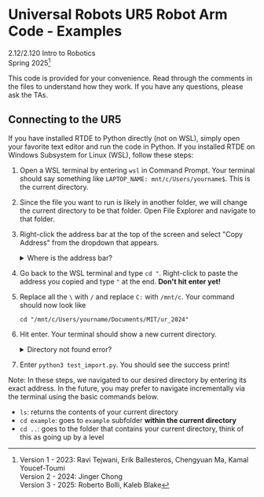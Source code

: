 # Universal Robots UR5 Robot Arm Code - Examples

2.12/2.120 Intro to Robotics  
Spring 2025[^1]

This code is provided for your convenience. Read through the comments in the files to understand how they work. If you have any questions, please ask the TAs.

## Connecting to the UR5

If you have installed RTDE to Python directly (not on WSL), simply open your favorite text editor and run the code in Python. If you installed RTDE on Windows Subsystem for Linux (WSL), follow these steps:

1. Open a WSL terminal by entering `wsl` in Command Prompt. Your terminal should say something like `LAPTOP_NAME: mnt/c/Users/yourname$`. This is the current directory. 
2. Since the file you want to run is likely in another folder, we will change the current directory to be that folder. Open File Explorer and navigate to that folder.
3. Right-click the address bar at the top of the screen and select "Copy Address" from the dropdown that appears.

    <details> <summary> Where is the address bar? </summary>


    It is located to the left of the search bar. It should say something like "Documents > MIT > ur_2024".

    </details>

4. Go back to the WSL terminal and type `cd "`. Right-click to paste the address you copied and type `"` at the end. **Don't hit enter yet!**
5. Replace all the `\` with `/` and replace `C:` with `/mnt/c`. Your command should now look like 

    ```
    cd "/mnt/c/Users/yourname/Documents/MIT/ur_2024"
    ```

6. Hit enter. Your terminal should show a new current directory.
   <details> <summary> Directory not found error? </summary>

    Make sure you included the `/` before `mnt`. Also, if your original current directory had a different disk letter, make sure to use that instead of `c`, e.g. `/mnt/e`.
    </details>
7. Enter `python3 test_import.py`. You should see the success print! 

Note: In these steps, we navigated to our desired directory by entering its exact address. In the future, you may prefer to navigate incrementally via the terminal using the basic commands below.
- `ls`: returns the contents of your current directory
- `cd example`: goes to `example` subfolder **within the current directory**
- `cd ..`: goes to the folder that contains your current directory, think of this as going up by a level

[^1]: Version 1 - 2023: Ravi Tejwani, Erik Ballesteros, Chengyuan Ma, Kamal Youcef-Toumi  
  Version 2 - 2024: Jinger Chong  
  Version 3 - 2025: Roberto Bolli, Kaleb Blake
